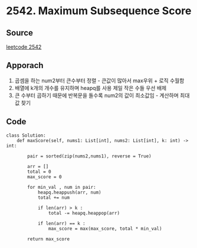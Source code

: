 # 2542. Maximum Subsequence Score

## Source

[leetcode 2542](https://leetcode.com/problems/maximum-subsequence-score/description/?envType=study-plan-v2&envId=leetcode-75)

## Apporach

1. 곱셈을 하는 num2부터 큰수부터 정렬 - 큰값이 많아서 max우위 + 로직 수월함 
2. 배열에 k개의 개수를 유지하며 heapq를 사용 제일 작은 수들 우선 배제 
3. 큰 수부터 곱하기 때문에 반복문을 돌수록 num2의 값이 최소값임 - 계산하며 최대값 찾기

## Code

    class Solution:
        def maxScore(self, nums1: List[int], nums2: List[int], k: int) -> int:
            
            pair = sorted(zip(nums2,nums1), reverse = True)
            
            arr = []
            total = 0
            max_score = 0

            for min_val , num in pair:
                heapq.heappush(arr, num)
                total += num

                if len(arr) > k :
                    total -= heapq.heappop(arr)

                if len(arr) == k :
                    max_score = max(max_score, total * min_val)
            
            return max_score

